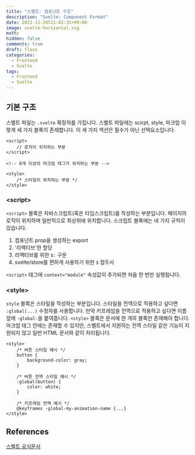 ```yaml
---
title: "스벨트: 컴포넌트 구조"
description: "Svelte: Component Format"
date: 2021-12-26T21:02:35+09:00
image: svelte-horizontal.svg
math:
hidden: false
comments: true
draft: flase
categories:
  - Frontend
  - Svelte
tags:
  - Frontend
  - Svelte
---
```


## 기본 구조

스벨트 파일는 `.svelte` 확장자를 가집니다. 스벨트 파일에는 scirpt, style, 마크업 이렇게 세 가지 블록이 존재합니다. 이 세 가지 섹션은 필수가 아닌 선택요소입니다.

```svelte
<script>
	// 로직이 위치하는 부분
</script>

<!-- 0개 이상의 마크업 태그가 위치하는 부분 -->

<style>
	/* 스타일이 위치하는 부분 */
</style>
```

### \<script\>

`<script>` 블록은 자바스크립트(혹은 타입스크립트)를 작성하는 부분입니다. 페이지의 로직이 위치하며 일반적으로 최상위에 위치합니다. 스크립트 블록에는 네 가지 규칙이 있습니다.

1. 컴포넌트 prop을 생성하는 export
2. '리액티브'한 할당
3. 리액티브를 위한 `$:` 구문
4. svelte/store를 편하게 사용하기 위한 `$` 접두사

`<script>` 태그에 `context="module"` 속성값이 추가되면 처음 한 번만 실행됩니다.

### \<style\>

`style` 블록은 스타일을 작성하는 부분입니다. 스타일을 전역으로 적용하고 싶다면 `:global(...)` 수정자를 사용합니다. 만약 키프레임을 전역으로 적용하고 싶다면 이름 앞에 `-global-`을 붙여줍니다. `<style>` 블록은 문서에 한 개의 블록만 존재해야 합니다. 마크업 태그 안에는 존재할 수 있지만, 스벨트에서 지원하는 전역 스타일 같은 기능이 지원되지 않고 일반 HTML 문서와 같이 처리됩니다.

```svelte
<style>
    /* 버튼 스타일 예시 */
    button {
        background-color: gray;
    }

    /* 버튼 전역 스타일 예시 */
    :global(button) {
        color: white;
    }

    /* 키프레임 전역 예시 */
    @keyframes -global-my-animation-name {...}
</style>

```

## References

[스벨트 공식문서](https://svelte.dev/docs#component-format)
